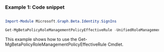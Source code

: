 ### Example 1: Code snippet

```powershell

Import-Module Microsoft.Graph.Beta.Identity.SignIns

Get-MgBetaPolicyRoleManagementPolicyEffectiveRule -UnifiedRoleManagementPolicyId $unifiedRoleManagementPolicyId

```
This example shows how to use the Get-MgBetaPolicyRoleManagementPolicyEffectiveRule Cmdlet.


